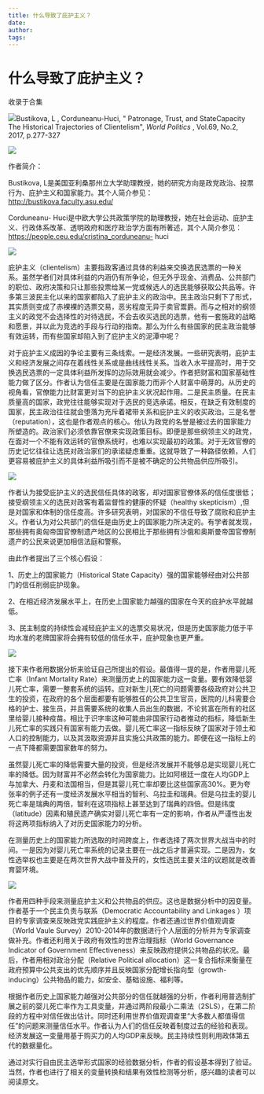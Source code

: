 ```yaml
---
title: 什么导致了庇护主义？
date: 
author: 
tags: 
---
```

# 什么导致了庇护主义？


收录于合集

![](/images/670/2.png)Bustikova, L , Corduneanu-Huci, " Patronage, Trust, and
StateCapacity The Historical Trajectories of Clientelism", _World Politics_ ,
Vol.69, No.2, 2017, p.277-327  

![](/images/670/3.png)

作者简介：

Bustikova,
L是美国亚利桑那州立大学助理教授，她的研究方向是政党政治、投票行为、庇护主义和国家能力。其个人简介参见：http://bustikova.faculty.asu.edu/

Corduneanu-
Huci是中欧大学公共政策学院的助理教授，她在社会运动、庇护主义、行政体系改革、透明政府和医疗政治学方面有所著述，其个人简介参见：https://people.ceu.edu/cristina_corduneanu-
huci

![](/images/670/4.png)

庇护主义（clientelism）主要指政客通过具体的利益来交换选民选票的一种关系。虽然学者们对具体利益的内涵仍有所争论，但无外乎现金、消费品、公共部门的职位、政府决策和只让那些投票给某一党或候选人的选民能够获取公共品等。许多第三波民主化以来的国家都陷入了庇护主义的政治中。民主政治只剩下了形式，其实质则变成了赤裸裸的选票交易，恶劣程度无异于卖官鬻爵。而与之相对的纲领主义的政党不会选择性的对待选民，不会去收买选民的选票，他有一套施政的战略和愿景，并以此为竞选的手段与行动的指南。那么为什么有些国家的民主政治能够有效运转，而有些国家却陷入到了庇护主义的泥潭中呢？

对于庇护主义成因的争论主要有三条线索。一是经济发展。一些研究表明，庇护主义和经济发展之间存在着线性关系或是曲线线性关系。当收入水平提高时，用于交换选民选票的一定具体利益所发挥的边际效用就会减少。作者把财富和国家基础性能力做了区分。作者认为信任主要是在国家能力而非个人财富中萌芽的。从历史的视角看，官僚能力比财富更对当下的庇护主义状况起作用。二是民主质量。在民主质量高的国家，政党往往能够实现对于选民的竞选承诺。相反，在缺乏有效制度的国家，民主政治往往就会堕落为充斥着裙带关系和庇护主义的收买政治。三是名誉（reputation），这也是作者观点的核心。他认为政党的名誉是被过去的国家能力所塑造的。政治家们必须依靠官僚来实现政策目标。即便是那些纲领主义的政党，在面对一个不能有效运转的官僚系统时，也难以实现最初的政策。对于无效官僚的历史记忆往往让选民对政治家们的承诺疑虑重重。这就导致了一种路径依赖，人们更容易被庇护主义的具体利益所吸引而不是被不确定的公共物品供应所吸引。

![](/images/670/5.jpeg)

作者认为接受庇护主义的选民信任具体的政客，却对国家官僚体系的信任度很低；接受纲领主义的选民对政客有着监督性的健康的怀疑（healthy
skepticism）,但是对国家和体制的信任度高。许多研究表明，对国家的不信任导致了腐败和庇护主义。作者认为对公共部门的信任是由历史上的国家能力所决定的。有学者就发现，那些拥有奥匈帝国官僚制遗产地区的公民相比于那些拥有沙俄和奥斯曼帝国官僚制遗产的公民来说更加相信法庭和警察。

由此作者提出了三个核心假设：

1、历史上的国家能力（Historical State Capacity）强的国家能够经由对公共部门的信任削弱庇护现象。

2、在相近经济发展水平上，在历史上国家能力越强的国家在今天的庇护水平就越低。

3、民主制度的持续性会减轻庇护主义的选票交易状况，但是历史国家能力低于平均水准的老牌国家将会拥有较低的信任水平，庇护现象也更严重。

![](/images/670/6.jpeg)

接下来作者用数据分析来验证自己所提出的假设。最值得一提的是，作者用婴儿死亡率（Infant Mortality
Rate）来测量历史上的国家能力这一变量。要有效降低婴儿死亡率，需要一整套系统的运转。应对新生儿死亡的问题需要各级政府对公共卫生的投资，在政府的各个层面都要有能够胜任的公共卫生官员，医院的儿科需要合格的护士、接生员，并且需要系统的收集人员出生的数据，不论贫富在所有的社区里给婴儿接种疫苗。相比于识字率这种可能由非国家行动者推动的指标，降低新生儿死亡率的实践只有国家有能力去做。婴儿死亡率这一指标反映了国家对于领土和人口的控制能力，以及其汲取资源并且实施公共政策的能力。即便在这一指标上的一点下降都需要国家数年的努力。

虽然婴儿死亡率的降低需要大量的投资，但是经济发展并不能够总是实现婴儿死亡率的降低。因为财富并不必然会转化为国家能力。比如阿根廷一度在人均GDP上与加拿大、丹麦和法国相当，但是其婴儿死亡率却要比这些国家高30%。更为夸张率的例子还有一度经济发展水平相当的智利、乌拉圭和瑞典。但是乌拉圭的婴儿死亡率是瑞典的两倍，智利在这项指标上甚至达到了瑞典的四倍。但是纬度（latitude）因素和殖民遗产确实对婴儿死亡率有一定的影响，作者从严谨性出发将这两项指标纳入了对历史国家能力的分析。

在测量历史上的国家能力所选取的时间跨度上，作者选择了两次世界大战当中的时间。一是因为对婴儿死亡率系统的记录主要在一战之后才普遍实现。二是因为，女性选举权也主要是在两次世界大战中普及开的，女性选民主要关注的议题就是改善育婴环境。

![](/images/670/7.jpeg)

作者用四种手段来测量庇护主义和公共物品的供应。这也是数据分析中的因变量。作者基于一个民主负责与联系（Democratic Accountability
and Linkages ）项目的专家调查来反映政党实践庇护主义的程度。作者还通过世界价值观调查（World Vaule
Survey）2010-2014年的数据进行个人层面的分析并为专家调查做补充。作者还利用关于政府有效性的世界治理指标（World Governance
Indicator of Government Effectiveness）来反映政府提供公共物品的状况。最后，作者用相对政治分配（Relative
Political allocation）这一复合指标来衡量在政府预算中公共支出的优先顺序并且反映国家分配增长指向型（growth-
inducing）公共物品的能力，如安全、基础设施、福利等。

根据作者历史上国家能力越强对公共部分的信任就越强的分析，作者利用普选制扩展之前的婴儿死亡率作为工具变量，并通过两阶段最小二乘法（2SLS），在第二阶段的方程中对信任做出估计。同时还利用世界价值观调查里“大多数人都值得信任”的问题来测量信任水平。作者认为人们的信任反映着制度过去的经验和表现。经济发展这一变量用基于购买力的人均GDP来反映。民主持续性则利用政体第五代的数据量化。

通过对实行自由民主选举形式国家的经验数据分析，作者的假设基本得到了验证。当然，作者也进行了相关的变量转换和结果有效性检测等分析，感兴趣的读者可以阅读原文。

  

